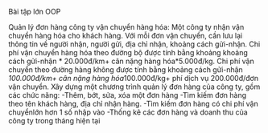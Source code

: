 Bài tập lớn OOP

Quản lý đơn hàng công ty vận chuyển hàng hóa: 
Một công ty nhận vận chuyển hàng hóa cho khách hàng. Với mỗi đơn vận chuyển, cần lưu lại thông tin về người nhận, người gửi, địa chỉ nhận, khoảng cách gửi-nhận.
Chi phí vận chuyển hàng hóa theo đường bộ được tính bằng khoảng khoảng cách gửi-nhận * 20.000đ/km+ cân nặng hàng hóa*5.000đ/kg.
Chi phí vận chuyển theo đường hàng không được tính bằng khoảng cách gửi-nhận *100.000đ/km+ cân nặng hàng hóa*100.000đ/kg+ phí dịch vụ 200.000đ/đơn vận chuyển. 
Xây dựng một chương trình quản lý đơn hàng của công ty, gồm các chức năng:
-Thêm, bớt, sửa, xóa một đơn hàng
-Tìm kiếm đơn hàng theo tên khách hàng, địa chỉ nhận hàng. 
-Tìm kiếm đơn hàng có chi phí vận chuyểnlớn hơn 1 số nhập vào
-Thống kê các đơn hàng và doanh thu của công ty trong tháng hiện tại
